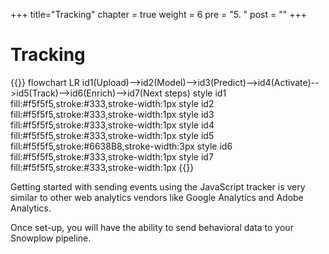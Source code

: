 +++
title="Tracking"
chapter = true
weight = 6
pre = "5. "
post = ""
+++

# Tracking

{{<mermaid>}}
flowchart LR
    id1(Upload)-->id2(Model)-->id3(Predict)-->id4(Activate)-->id5(Track)-->id6(Enrich)-->id7(Next steps)
    style id1 fill:#f5f5f5,stroke:#333,stroke-width:1px
    style id2 fill:#f5f5f5,stroke:#333,stroke-width:1px
    style id3 fill:#f5f5f5,stroke:#333,stroke-width:1px
    style id4 fill:#f5f5f5,stroke:#333,stroke-width:1px
    style id5 fill:#f5f5f5,stroke:#6638B8,stroke-width:3px
    style id6 fill:#f5f5f5,stroke:#333,stroke-width:1px
    style id7 fill:#f5f5f5,stroke:#333,stroke-width:1px
{{</mermaid >}}

Getting started with sending events using the JavaScript tracker is very similar to other web analytics vendors like Google Analytics and Adobe Analytics.

Once set-up, you will have the ability to send behavioral data to your Snowplow pipeline.